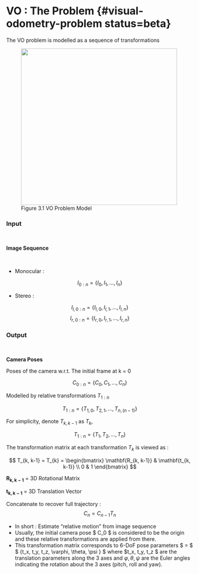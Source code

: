 # VO : The Problem {#visual-odometry-problem status=beta}

The VO problem is modelled as a sequence of transformations

<figure class="stretch">
<img src="figures/vo_scheme.png" style="width: 30em"/>
<figcaption>Figure 3.1 VO Problem Model </figcaption>
</figure>


### Input     

<br/>

**Image Sequence**

<br/>

* Monocular :

$$ I_{0:n}  = \{ I_0, I_1, …, I_n \}       $$

* Stereo    :

$$ I_{l, 0:n}  = \{ I_{l,0}, I_{l,1}, …, I_{l,n} \} $$
$$ I_{r, 0:n}  = \{ I_{r,0}, I_{r,1}, …, I_{r,n} \} $$  

### Output

<br/>

**Camera Poses**

Poses of the camera w.r.t. The initial frame at k = 0

$$ C_{0:n} = \{C_0, C_1, …, C_n\}  $$

Modelled by relative transformations $T_{1:n}$

$$                T_{1:n} = \{ T_{1,0}, T_{2,1}, …, T_{n,(n-1)}\}      $$

For simplicity, denote $T_{k, k-1}$ as $T_k$,

$$                T_{1:n} = \{ T_{1}, T_{2}, …, T_{n}\}      $$


The transformation matrix at each transformation $T_k$ is viewed as :

$$ T_{k, k-1} = T_{k} = \begin{bmatrix} \mathbf{R_{k, k-1}} & \mathbf{t_{k, k-1}} \\ 0 & 1 \end{bmatrix} $$


$\mathbf{R_{k, k-1}}$ = 3D Rotational Matrix

$\mathbf{t_{k, k-1}}$ = 3D Translation Vector              

Concatenate to recover full trajectory  :    
$$C_n = C_{n-1} T_n                                     $$




* In short : Estimate “relative motion” from image sequence
* Usually, the initial camera pose $ C_0 $ is considered to be the origin and these relative transformations are applied from there.
* This transformation matrix corresponds to 6-DoF pose parameters $ = $ $ \{t_x, t_y, t_z, \varphi, \theta, \psi \} $ where $t_x, t_y, t_z $ are the translation parameters along the 3 axes and $\varphi, \theta, \psi$ are the Euler angles indicating the rotation about the 3 axes (pitch, roll and yaw).
